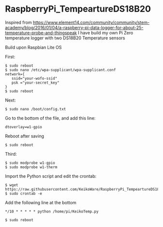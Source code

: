 # RaspberryPi_TempeartureDS18B20

Inspired from https://www.element14.com/community/community/stem-academy/blog/2016/01/04/a-raspberry-pi-data-logger-for-about-25-temperature-probe-and-thingspeak
I have build my own Pi Zero temperature logger with two DS18B20 Temperature sensors

Build upon Raspbian Lite OS

First:

    $ sudo reboot
    $ sudo nano /etc/wpa-supplicant/wpa-supplicant.conf
    network={
       ssid="your-wofo-ssid"
       psk ="your-secret_key"
    }
    $ sudo reboot

Next:

    $ sudo nano /boot/config.txt
Go to the bottom of the file, and add this line:

    dtoverlay=w1-gpio
Reboot after saving

    $ sudo reboot

Third:

    $ sudo modprobe w1-gpio 
    $ sudo modprobe w1-therm

Import the Python script and edit the crontab:

    $ wget https://raw.githubusercontent.com/KeikoWare/RaspberryPi_TempeartureDS18B20/master/KeikoTemp.py
    $ sudo crontab -e

Add the following line at the bottom

    */10 * * * * * python /home/pi/KeikoTemp.py

    $ sudo reboot

